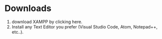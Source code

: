 # Downloads
1. download XAMPP by clicking here.
2. Install any Text Editor you prefer (Visual Studio Code, Atom, Notepad++, etc..).
